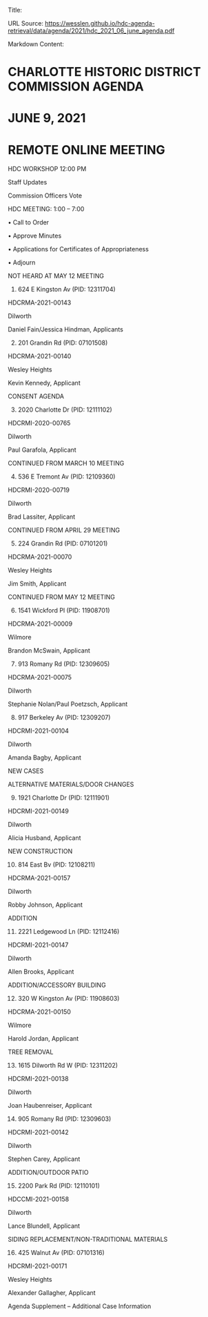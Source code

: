 Title: 

URL Source: https://wesslen.github.io/hdc-agenda-retrieval/data/agenda/2021/hdc_2021_06_june_agenda.pdf

Markdown Content:
# CHARLOTTE HISTORIC DISTRICT COMMISSION AGENDA 

# JUNE 9, 2021 

# REMOTE ONLINE MEETING 

HDC WORKSHOP 12:00 PM 

Staff Updates 

Commission Officers Vote 

HDC MEETING: 1:00 – 7:00 

• Call to Order 

• Approve Minutes 

• Applications for Certificates of Appropriateness 

• Adjourn 

NOT HEARD AT MAY 12 MEETING 

1. 624 E Kingston Av (PID: 12311704) 

HDCRMA-2021-00143 

Dilworth 

Daniel Fain/Jessica Hindman, Applicants 

2. 201 Grandin Rd (PID: 07101508) 

HDCRMA-2021-00140 

Wesley Heights 

Kevin Kennedy, Applicant 

CONSENT AGENDA 

3. 2020 Charlotte Dr (PID: 12111102) 

HDCRMI-2020-00765 

Dilworth 

Paul Garafola, Applicant 

CONTINUED FROM MARCH 10 MEETING 

4. 536 E Tremont Av (PID: 12109360) 

HDCRMI-2020-00719 

Dilworth 

Brad Lassiter, Applicant 

CONTINUED FROM APRIL 29 MEETING 

5. 224 Grandin Rd (PID: 07101201) 

HDCRMA-2021-00070 

Wesley Heights 

Jim Smith, Applicant 

CONTINUED FROM MAY 12 MEETING 

6. 1541 Wickford Pl (PID: 11908701) 

HDCRMA-2021-00009 

Wilmore 

Brandon McSwain, Applicant 

7. 913 Romany Rd (PID: 12309605) 

HDCRMA-2021-00075 

Dilworth 

Stephanie Nolan/Paul Poetzsch, Applicant 

8. 917 Berkeley Av (PID: 12309207) 

HDCRMI-2021-00104 

Dilworth 

Amanda Bagby, Applicant 

NEW CASES 

ALTERNATIVE MATERIALS/DOOR CHANGES 

9. 1921 Charlotte Dr (PID: 12111901) 

HDCRMI-2021-00149 

Dilworth 

Alicia Husband, Applicant 

NEW CONSTRUCTION 

10. 814 East Bv (PID: 12108211) 

HDCRMA-2021-00157 

Dilworth 

Robby Johnson, Applicant 

ADDITION 

11. 2221 Ledgewood Ln (PID: 12112416) 

HDCRMI-2021-00147 

Dilworth 

Allen Brooks, Applicant 

ADDITION/ACCESSORY BUILDING 

12. 320 W Kingston Av (PID: 11908603) 

HDCRMA-2021-00150 

Wilmore 

Harold Jordan, Applicant 

TREE REMOVAL 

13. 1615 Dilworth Rd W (PID: 12311202) 

HDCRMI-2021-00138 

Dilworth 

Joan Haubenreiser, Applicant 

14. 905 Romany Rd (PID: 12309603) 

HDCRMI-2021-00142 

Dilworth 

Stephen Carey, Applicant 

ADDITION/OUTDOOR PATIO 

15. 2200 Park Rd (PID: 12110101) 

HDCCMI-2021-00158 

Dilworth 

Lance Blundell, Applicant 

SIDING REPLACEMENT/NON-TRADITIONAL MATERIALS 

16. 425 Walnut Av (PID: 07101316) 

HDCRMI-2021-00171 

Wesley Heights 

Alexander Gallagher, Applicant 

Agenda Supplement – Additional Case Information

